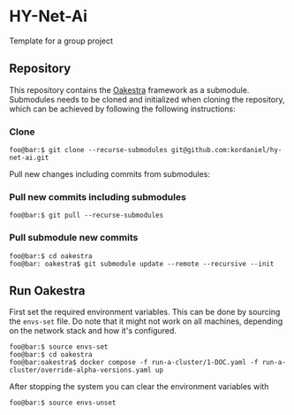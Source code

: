# HY-Net-Ai
Template for a group project

## Repository
This repository contains the [Oakestra](https://github.com/oakestra/oakestra) framework as a submodule. Submodules needs to be cloned and initialized when cloning the repository, which can be achieved by following the following instructions:

### Clone
```console
foo@bar:$ git clone --recurse-submodules git@github.com:kordaniel/hy-net-ai.git
```

Pull new changes including commits from submodules:
### Pull new commits including submodules
```console
foo@bar:$ git pull --recurse-submodules
```

### Pull submodule new commits
```console
foo@bar:$ cd oakestra
foo@bar: oakestra$ git submodule update --remote --recursive --init
```

## Run Oakestra
First set the required environment variables. This can be done by sourcing the `envs-set` file. Do note that it might not work on all machines, depending on the network stack and how it's configured.
```console
foo@bar:$ source envs-set
foo@bar:$ cd oakestra
foo@bar:oakestra$ docker compose -f run-a-cluster/1-DOC.yaml -f run-a-cluster/override-alpha-versions.yaml up
```
After stopping the system you can clear the environment variables with
```console
foo@bar:$ source envs-unset
```
